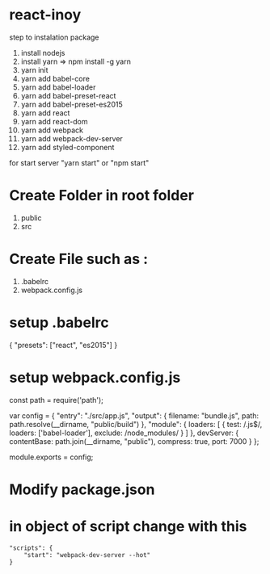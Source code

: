 # react-inoy
step to instalation package
1. install nodejs
2. install yarn => npm install -g yarn
3. yarn init
4. yarn add babel-core
5. yarn add babel-loader
6. yarn add babel-preset-react
7. yarn add babel-preset-es2015
8. yarn add react
9. yarn add react-dom
10. yarn add webpack
11. yarn add webpack-dev-server
12. yarn add styled-component

for start server "yarn start" or "npm start"

# Create Folder in root folder
1. public
2. src

# Create File such as : 
1. .babelrc
2. webpack.config.js


# setup .babelrc
 {
   "presets": ["react", "es2015"]
 }


# setup webpack.config.js
const path = require('path');

var config = {
    "entry": "./src/app.js",
    "output": {
        filename: "bundle.js",
        path: path.resolve(__dirname, "public/build")
    },
    "module": {
        loaders: [
            {
                test: /\.js$/,
                loaders: ['babel-loader'],
                exclude: /node_modules/
            }
        ]
    },
    devServer: {
        contentBase: path.join(__dirname, "public"),
        compress: true,
        port: 7000
    }
};

module.exports = config;

# Modify package.json
  # in object of script change with this
    "scripts": {
        "start": "webpack-dev-server --hot"
    }


